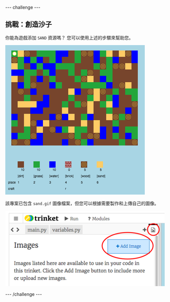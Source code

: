 --- challenge ---

## 挑戰：創造沙子

你能為遊戲添加 `SAND` 資源嗎？ 您可以使用上述的步驟來幫助您。

![截圖](images/craft-sand.png)

該專案已包含 `sand.gif` 圖像檔案，但您可以根據需要製作和上傳自己的圖像。

![截圖](images/craft-upload.png)

--- /challenge ---